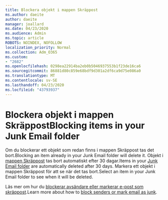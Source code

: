 ```yaml
---
title: Blockera objekt i mappen Skräppost
ms.author: daeite
author: daeite
manager: joallard
ms.date: 04/23/2020
ms.audience: Admin
ms.topic: article
ROBOTS: NOINDEX, NOFOLLOW
localization_priority: Normal
ms.collection: Adm_O365
ms.custom:
- "2682"
ms.openlocfilehash: 0298ea22914ba2eb0b5046937553b1f23de16ca6
ms.sourcegitcommit: 86881d80c859e68bdf9d301a2df6ca9d75e086a0
ms.translationtype: MT
ms.contentlocale: sv-SE
ms.lasthandoff: 04/23/2020
ms.locfileid: "43793937"
---
```

# <a name="blocking-items-in-your-junk-email-folder"></a><span data-ttu-id="85a48-102">Blockera objekt i mappen Skräppost</span><span class="sxs-lookup"><span data-stu-id="85a48-102">Blocking items in your Junk Email folder</span></span>

<span data-ttu-id="85a48-103">Om du blockerar ett objekt som redan finns i mappen Skräppost tas det bort.</span><span class="sxs-lookup"><span data-stu-id="85a48-103">Blocking an item already in your Junk Email folder will delete it.</span></span> <span data-ttu-id="85a48-104">Objekt i [mappen Skräppost](https://outlook.live.com/mail/junkemail) tas bort automatiskt efter 30 dagar.</span><span class="sxs-lookup"><span data-stu-id="85a48-104">Items in your [Junk Email folder](https://outlook.live.com/mail/junkemail) are automatically deleted after 30 days.</span></span> <span data-ttu-id="85a48-105">Markera ett objekt i mappen Skräppost för att se när det tas bort.</span><span class="sxs-lookup"><span data-stu-id="85a48-105">Select an item in your Junk Email folder to see when it will be deleted.</span></span>

<span data-ttu-id="85a48-106">Läs mer om hur du [blockerar avsändare eller markerar e-post som skräppost](https://support.office.com/article/a3ece97b-82f8-4a5e-9ac3-e92fa6427ae4).</span><span class="sxs-lookup"><span data-stu-id="85a48-106">Learn more about how to [block senders or mark email as junk](https://support.office.com/article/a3ece97b-82f8-4a5e-9ac3-e92fa6427ae4).</span></span>